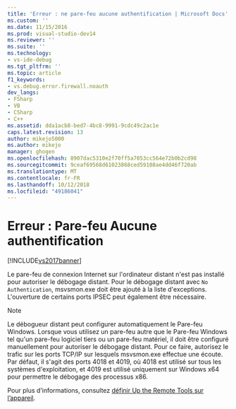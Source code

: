 ```yaml
---
title: 'Erreur : ne pare-feu aucune authentification | Microsoft Docs'
ms.custom: ''
ms.date: 11/15/2016
ms.prod: visual-studio-dev14
ms.reviewer: ''
ms.suite: ''
ms.technology:
- vs-ide-debug
ms.tgt_pltfrm: ''
ms.topic: article
f1_keywords:
- vs.debug.error.firewall.noauth
dev_langs:
- FSharp
- VB
- CSharp
- C++
ms.assetid: dda1acb8-bed7-4bc8-9991-9cdc49c2ac1e
caps.latest.revision: 13
author: mikejo5000
ms.author: mikejo
manager: ghogen
ms.openlocfilehash: 8907dac5310e2f70ff5a7053cc564e72b0b2cd98
ms.sourcegitcommit: 9ceaf69568d61023868ced59108ae4dd46f720ab
ms.translationtype: MT
ms.contentlocale: fr-FR
ms.lasthandoff: 10/12/2018
ms.locfileid: "49186041"
---
```

# <a name="error-firewall-no-authentication"></a>Erreur : Pare-feu Aucune authentification
[!INCLUDE[vs2017banner](../includes/vs2017banner.md)]

Le pare-feu de connexion Internet sur l'ordinateur distant n'est pas installé pour autoriser le débogage distant. Pour le débogage distant avec `No Authentication`, msvsmon.exe doit être ajouté à la liste d'exceptions. L'ouverture de certains ports IPSEC peut également être nécessaire.  
  
> [!NOTE]
>  Le débogueur distant peut configurer automatiquement le Pare-feu Windows. Lorsque vous utilisez un pare-feu autre que le Pare-feu Windows tel qu'un pare-feu logiciel tiers ou un pare-feu matériel, il doit être configuré manuellement pour autoriser le débogage distant. Pour ce faire, autorisez le trafic sur les ports TCP/IP sur lesquels msvsmon.exe effectue une écoute. Par défaut, il s'agit des ports 4018 et 4019, où 4018 est utilisé sur tous les systèmes d'exploitation, et 4019 est utilisé uniquement sur Windows x64 pour permettre le débogage des processus x86.  
  
 Pour plus d’informations, consultez [définir Up the Remote Tools sur l’appareil](http://msdn.microsoft.com/library/90f45630-0d26-4698-8c1f-63f85a12db9c).



